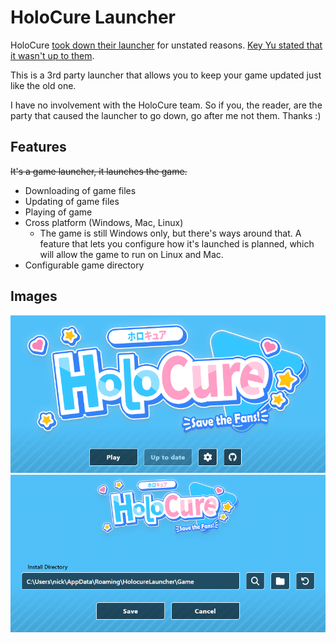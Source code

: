 # HoloCure Launcher

HoloCure [took down their launcher](https://twitter.com/HoloCureGame/status/1652020979051405312) for unstated reasons. [Key Yu stated that it wasn't up to them](https://www.reddit.com/r/holocure/comments/1326pzc/comment/ji3mbaf/).

This is a 3rd party launcher that allows you to keep your game updated just like the old one.

I have no involvement with the HoloCure team. So if you, the reader, are the party that caused the launcher to go down, go after me not them. Thanks :)

## Features

~~It's a game launcher, it launches the game.~~

- Downloading of game files
- Updating of game files
- Playing of game
- Cross platform (Windows, Mac, Linux)
  - The game is still Windows only, but there's ways around that. A feature that lets you configure how it's launched is planned, which will allow the game to run on Linux and Mac.
- Configurable game directory

## Images

![Main menu](./.github/img/preview_1.png) ![Settings](./.github/img/preview_2.png)
